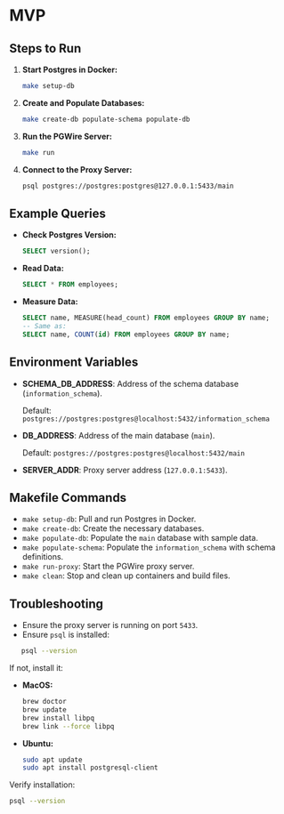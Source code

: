 # MVP

## Steps to Run

1. **Start Postgres in Docker:**
   ```bash
   make setup-db
   ```

2. **Create and Populate Databases:**
   ```bash
   make create-db populate-schema populate-db
   ```

3. **Run the PGWire Server:**
   ```bash
   make run
   ```

4. **Connect to the Proxy Server:**
   ```bash
   psql postgres://postgres:postgres@127.0.0.1:5433/main
   ```

## Example Queries

- **Check Postgres Version:**
   ```sql
   SELECT version();
   ```

- **Read Data:**
   ```sql
   SELECT * FROM employees;
   ```

- **Measure Data:**
   ```sql
   SELECT name, MEASURE(head_count) FROM employees GROUP BY name;
   -- Same as:
   SELECT name, COUNT(id) FROM employees GROUP BY name;
   ```

## Environment Variables

- **SCHEMA_DB_ADDRESS**: Address of the schema database (`information_schema`).
  
  Default: `postgres://postgres:postgres@localhost:5432/information_schema`

- **DB_ADDRESS**: Address of the main database (`main`).
  
  Default: `postgres://postgres:postgres@localhost:5432/main`

- **SERVER_ADDR**: Proxy server address (`127.0.0.1:5433`).

## Makefile Commands

- `make setup-db`: Pull and run Postgres in Docker.
- `make create-db`: Create the necessary databases.
- `make populate-db`: Populate the `main` database with sample data.
- `make populate-schema`: Populate the `information_schema` with schema definitions.
- `make run-proxy`: Start the PGWire proxy server.
- `make clean`: Stop and clean up containers and build files.

## Troubleshooting

- Ensure the proxy server is running on port `5433`.
- Ensure `psql` is installed:
```bash
   psql --version
   ```
   If not, install it:
   - **MacOS:**
     ```bash
     brew doctor
     brew update
     brew install libpq
     brew link --force libpq
     ```
   - **Ubuntu:**
     ```bash
     sudo apt update
     sudo apt install postgresql-client
     ```
   Verify installation:
   ```bash
   psql --version
   ```
